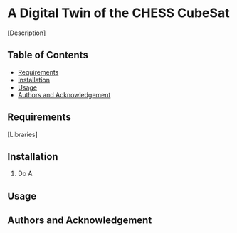 # A Digital Twin of the CHESS CubeSat

[Description]

## Table of Contents
- [Requirements](#requirements)
- [Installation](#installation)
- [Usage](#usage)
- [Authors and Acknowledgement](#authors_acknowledgement)


<a name="requirements"/>

## Requirements

[Libraries]


<a name="installation"/>

## Installation

1. Do A
``` ```



<a name="usage"/>

## Usage





<a name="authors_acknowledgement"/>

## Authors and Acknowledgement


